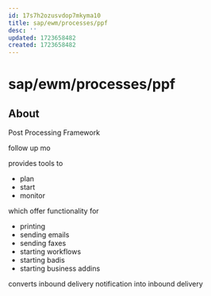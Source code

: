 ```yaml
---
id: 17s7h2ozusvdop7mkyma10
title: sap/ewm/processes/ppf
desc: ''
updated: 1723658482
created: 1723658482
---
```

# sap/ewm/processes/ppf

## About

Post Processing Framework

follow up mo

provides tools to 

- plan
- start
- monitor

which offer functionality for 

- printing
- sending emails 
- sending faxes
- starting workflows 
- starting badis
- starting business addins

converts inbound delivery notification into inbound delivery
